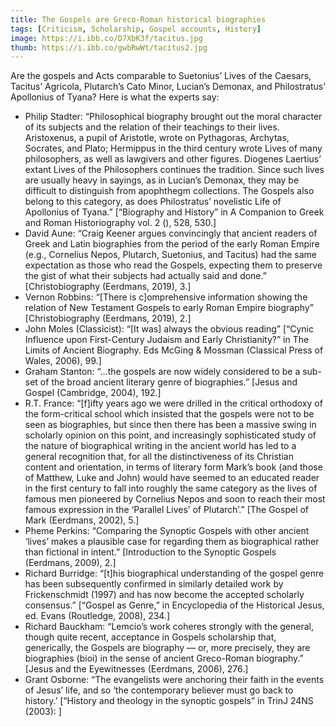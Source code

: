 ```yaml
---
title: The Gospels are Greco-Roman historical biographies
tags: [Criticism, Scholarship, Gospel accounts, History]
image: https://i.ibb.co/D7XbK3f/tacitus.jpg
thumb: https://i.ibb.co/gwbRwWt/tacitus2.jpg
---
```


Are the gospels and Acts comparable to Suetonius’ Lives of the Caesars, Tacitus’ Agricola, Plutarch’s Cato Minor, Lucian’s Demonax, and Philostratus’ Apollonius of Tyana? Here is what the experts say:

*   Philip Stadter: “Philosophical biography brought out the moral character of its subjects and the relation of their teachings to their lives. Aristoxenus, a pupil of Aristotle, wrote on Pythagoras, Archytas, Socrates, and Plato; Hermippus in the third century wrote Lives of many philosophers, as well as lawgivers and other figures. Diogenes Laertius’ extant Lives of the Philosophers continues the tradition. Since such lives are usually heavy in sayings, as in Lucian’s Demonax, they may be difficult to distinguish from apophthegm collections. The Gospels also belong to this category, as does Philostratus’ novelistic Life of Apollonius of Tyana.” [“Biography and History” in A Companion to Greek and Roman Historiography vol. 2 (), 528, 530.]
*   David Aune: “Craig Keener argues convincingly that ancient readers of Greek and Latin biographies from the period of the early Roman Empire (e.g., Cornelius Nepos, Plutarch, Suetonius, and Tacitus) had the same expectation as those who read the Gospels, expecting them to preserve the gist of what their subjects had actually said and done.” [Christobiography (Eerdmans, 2019), 3.]
*   Vernon Robbins: “[There is c]omprehensive information showing the relation of New Testament Gospels to early Roman Empire biography” [Christobiography (Eerdmans, 2019), 2.]
*   John Moles (Classicist): “[It was] always the obvious reading” [“Cynic Influence upon First-Century Judaism and Early Christianity?” in The Limits of Ancient Biography. Eds McGing & Mossman (Classical Press of Wales, 2006), 99.]
*   Graham Stanton: “…the gospels are now widely considered to be a sub-set of the broad ancient literary genre of biographies.” [Jesus and Gospel (Cambridge, 2004), 192.]
*   R.T. France: “[f]ifty years ago we were drilled in the critical orthodoxy of the form-critical school which insisted that the gospels were not to be seen as biographies, but since then there has been a massive swing in scholarly opinion on this point, and increasingly sophisticated study of the nature of biographical writing in the ancient world has led to a general recognition that, for all the distinctiveness of its Christian content and orientation, in terms of literary form Mark’s book (and those of Matthew, Luke and John) would have seemed to an educated reader in the first century to fall into roughly the same category as the lives of famous men pioneered by Cornelius Nepos and soon to reach their most famous expression in the ‘Parallel Lives’ of Plutarch’.” [The Gospel of Mark (Eerdmans, 2002), 5.]
*   Pheme Perkins: “Comparing the Synoptic Gospels with other ancient ‘lives’ makes a plausible case for regarding them as biographical rather than fictional in intent.” [Introduction to the Synoptic Gospels (Eerdmans, 2009), 2.]
*   Richard Burridge: “[t]his biographical understanding of the gospel genre has been subsequently confirmed in similarly detailed work by Frickenschmidt (1997) and has now become the accepted scholarly consensus.” [“Gospel as Genre,” in Encyclopedia of the Historical Jesus, ed. Evans (Routledge, 2008), 234.]
*   Richard Bauckham: “Lemcio’s work coheres strongly with the general, though quite recent, acceptance in Gospels scholarship that, generically, the Gospels are biography — or, more precisely, they are biographies (bioi) in the sense of ancient Greco-Roman biography.” [Jesus and the Eyewitnesses (Eerdmans, 2006), 276.]
*   Grant Osborne: “The evangelists were anchoring their faith in the events of Jesus’ life, and so ‘the contemporary believer must go back to history.’ [“History and theology in the synoptic gospels” in TrinJ 24NS (2003): ]
